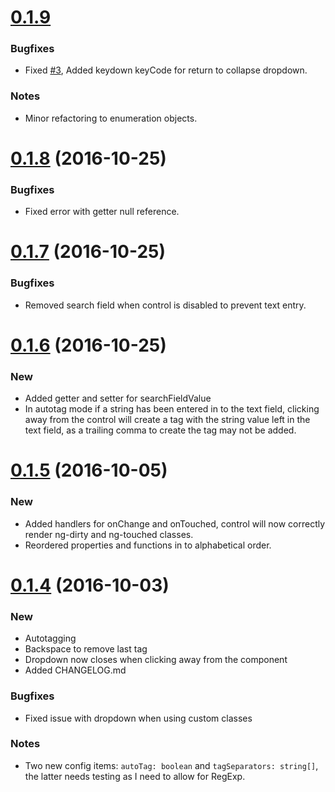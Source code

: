 <a name="0.1.9"></a>
# [0.1.9](https://github.com/andymeps/ng2-label-multiselect/compare/v0.1.8...v0.1.9)

### Bugfixes
* Fixed [#3](https://github.com/AndyMeps/ng2-label-multiselect/issues/3), Added keydown keyCode for return to collapse dropdown.

### Notes
* Minor refactoring to enumeration objects.

<a name="0.1.8"></a>
# [0.1.8](https://github.com/andymeps/ng2-label-multiselect/compare/v0.1.7...v0.1.8) (2016-10-25)

### Bugfixes
* Fixed error with getter null reference.

<a name="0.1.7"></a>
# [0.1.7](https://github.com/andymeps/ng2-label-multiselect/compare/v0.1.6...v0.1.7) (2016-10-25)

### Bugfixes
* Removed search field when control is disabled to prevent text entry.

<a name="0.1.6"></a>
# [0.1.6](https://github.com/andymeps/ng2-label-multiselect/compare/v0.1.5...v0.1.6) (2016-10-25)

### New

* Added getter and setter for searchFieldValue
* In autotag mode if a string has been entered in to the text field, clicking away from the control will create a tag with the string value left in the text field, as a trailing comma to create the tag may not be added.

# [0.1.5](https://github.com/andymeps/ng2-label-multiselect/compare/v0.1.4...v0.1.5) (2016-10-05)

### New

* Added handlers for onChange and onTouched, control will now correctly render ng-dirty and ng-touched classes.
* Reordered properties and functions in to alphabetical order.

<a name="0.1.4"></a>
# [0.1.4](https://github.com/andymeps/ng2-label-multiselect/compare/v0.1.3...v0.1.4) (2016-10-03)

### New

* Autotagging
* Backspace to remove last tag
* Dropdown now closes when clicking away from the component
* Added CHANGELOG.md

### Bugfixes

* Fixed issue with dropdown when using custom classes

### Notes

* Two new config items: `autoTag: boolean` and `tagSeparators: string[]`, the latter needs testing as I need to allow for RegExp.
